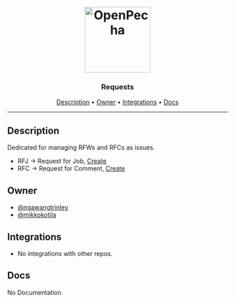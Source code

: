 <h1 align="center">
  <br>
  <a href="https://openpecha.org"><img src="https://avatars.githubusercontent.com/u/111121384?s=400&u=8845a52564bdd6b236cbff4c95843c475f0fa3b7&v=4" alt="OpenPecha" width="150"></a>
  <br>
</h1>

<h3 align="center">Requests</h3>


<!-- Replace the title of the repository -->

<p align="center">
  <a href="#description">Description</a> •
  <a href="#owner">Owner</a> •
  <a href="#integrations">Integrations</a> •
  <a href="#docs">Docs</a>
</p>
<hr>

## Description

Dedicated for managing RFWs and RFCs as issues.

- RFJ -> Request for Job, [Create](https://github.com/pecha-jobs/Requests/issues/new?assignees=&labels=&template=RFJ.yml&title=%5BRFJ%5D)
- RFC -> Request for Comment, [Create](https://github.com/pecha-jobs/Requests/issues/new?assignees=&labels=&template=RFC.md&title=%5BRFC%5D)

<!-- This section provides a high-level overview for the repo -->

## Owner

- [@ngawangtrinley](https://github.com/ngawangtrinley)
- [@mikkokotila](https://github.com/mikkokotila)

<!-- This section lists the owners of the repo -->

## Integrations

- No integrations with other repos.

<!-- This section must list as bulleted list how this repo depends or is integrated with other repos -->

## Docs

No Documentation

<!-- This section must link to the docs which are in the root of the repository in /docs -->
